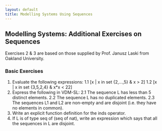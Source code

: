 ```yaml
---
layout: default
title: Modelling Systems Using Sequences
---
```


## Modelling Systems: Additional Exercises on Sequences
Exercises 2 & 3 are based on those supplied by Prof. Janusz Laski from Oakland University.

### Basic Exercises

1. Evaluate the following expressions:
1.1 [x | x in set {2,...,5} & x > 2]
1.2 [x | x in set {3,5,2,4} & x*x < 22]
2. Express the following in VDM-SL:
2.1 The sequence L has less than 5 distinct elements.
2.2 The sequence L has no duplicated elements.
2.3 The sequences L1 and L2 are non-empty and are disjoint (i.e. they have no elements in common).
3. Write an explicit function definition for the inds operator.
4. If L is of type seq of (seq of nat), write an expression which says that all the sequences in L are disjoint.